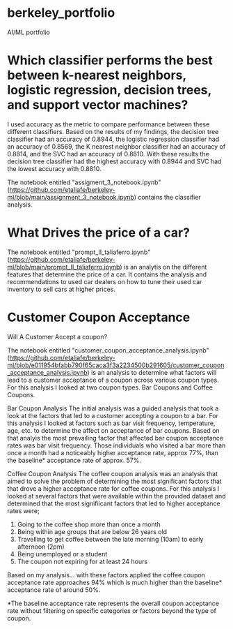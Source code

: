 # berkeley_portfolio
AI/ML portfolio

# Which classifier performs the best between k-nearest neighbors, logistic regression, decision trees, and support vector machines?  

I used accuracy as the metric to compare performance between these different classifiers.  Based on the results of my findings, the decision tree classifier had an accuracy of 0.8944, the logistic regression classifier had an accuracy of 0.8569, the K nearest neighbor classifier had an accuracy of 0.8814, and the SVC had an accuracy of 0.8810.  With these results the decision tree classifier had the highest accuracy with 0.8944 and SVC had the lowest accuracy with 0.8810.

The notebook entitled "assigment_3_notebook.ipynb" (https://github.com/etaliafe/berkeley-ml/blob/main/assignment_3_notebook.ipynb) contains the classifier analysis.  


# What Drives the price of a car?
The notebook entitled "prompt_II_taliaferro.ipynb" (https://github.com/etaliafe/berkeley-ml/blob/main/prompt_II_taliaferro.ipynb) is an analytis on the different features that determine the price of a car. It contains the analysis and recommendations to used car dealers on how to tune their used car inventory to sell cars at higher prices.

# Customer Coupon Acceptance

Will A Customer Accept a coupon?

The notebook entitled "customer_coupon_acceptance_analysis.ipynb" (https://github.com/etaliafe/berkeley-ml/blob/e011954bfabb790f65caca3f3a2234500b291605/customer_coupon_acceptance_analysis.ipynb) is an analysis to determine what factors will lead to a customer acceptance of a coupon across various coupon types.  For this analysis I looked at two coupon types.  Bar Coupons and Coffee Coupons.  

Bar Coupon Analysis
The initial analysis was a guided analysis that took a look at the factors that led to a customer accepting a coupon to a bar.  For this analysis I looked at factors such as bar visit frequency, temperature, age, etc. to determine the affect on acceptance of bar coupons.  Based on that analyis the most prevailing factor that affected bar coupon acceptance rates was bar visit frequency.  Those individuals who visited a bar more than once a month had a noticeably higher acceptance rate, approx 77%, than the baseline* acceptance rate of approx. 57%. 

Coffee Coupon Analysis
The coffee coupon analysis was an analysis that aimed to solve the problem of determining the most significant factors that that drove a higher acceptance rate for coffee coupons.  For this analysis I looked at several factors that were available within the provided dataset and determined that the most signifiicant factors that led to higher acceptance rates were;

1. Going to the coffee shop more than once a month
2. Being within age groups that are below 26 years old
3. Travelling to get coffee between the late morning (10am) to early afternoon (2pm)
4. Being unemployed or a student
5. The coupon not expiring for at least 24 hours  

Based on my analysis... with these factors applied the coffee coupon acceptance rate approaches 94% which is much higher than the baseline* acceptance rate of around 50%.

*The baseline acceptance rate represents the overall coupon acceptance rate without filtering on specific categories or factors beyond the type of coupon.









